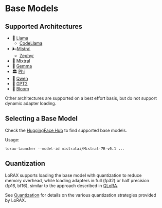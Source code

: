 # Base Models

## Supported Architectures

- 🦙 [Llama](https://huggingface.co/meta-llama)
    - [CodeLlama](https://huggingface.co/codellama)
- 🌬️[Mistral](https://huggingface.co/mistralai)
    - [Zephyr](https://huggingface.co/HuggingFaceH4/zephyr-7b-beta)
- 🔄 [Mixtral](https://huggingface.co/mistralai/Mixtral-8x7B-v0.1)
- 💎 [Gemma](https://blog.google/technology/developers/gemma-open-models/)
- 🏛️ [Phi](https://huggingface.co/microsoft/phi-2)
- 🔮 [Qwen](https://huggingface.co/Qwen)
- 🤖 [GPT2](https://huggingface.co/gpt2)
- 🌸 [Bloom](https://huggingface.co/bigscience/bloom)

Other architectures are supported on a best effort basis, but do not support dynamic adapter loading.

## Selecting a Base Model

Check the [HuggingFace Hub](https://huggingface.co/models?pipeline_tag=text-generation&sort=downloads) to find supported base models.

Usage:

```shell
lorax-launcher --model-id mistralai/Mistral-7B-v0.1 ...
```

## Quantization

LoRAX supports loading the base model with quantization to reduce memory overhead, while loading adapters in
full (fp32) or half precision (fp16, bf16), similar to the approach described in [QLoRA](https://arxiv.org/abs/2305.14314).

See [Quantization](../guides/quantization.md) for details on the various quantization strategies provided by LoRAX.
